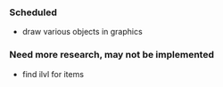 ### Scheduled
* draw various objects in graphics

### Need more research, may not be implemented
* find ilvl for items
